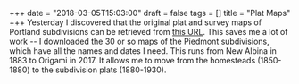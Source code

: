 +++
date = "2018-03-05T15:03:00"
draft = false
tags = []
title = "Plat Maps"
+++
Yesterday I discovered that the original plat and survey maps of Portland subdivisions can be retrieved from [this URL](http://www3.multco.us/slv//?Viewer=SAIL). This saves me a lot of work -- I downloaded the 30 or so maps of the Piedmont subdivisions, which have all the names and dates I need. This runs from New Albina in 1883 to Origami in 2017. It allows me to move from the homesteads (1850-1880) to the subdivision plats (1880-1930).